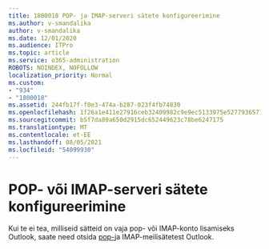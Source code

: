 ```yaml
---
title: 1800018 POP- ja IMAP-serveri sätete konfigureerimine
ms.author: v-smandalika
author: v-smandalika
ms.date: 12/01/2020
ms.audience: ITPro
ms.topic: article
ms.service: o365-administration
ROBOTS: NOINDEX, NOFOLLOW
localization_priority: Normal
ms.custom:
- "934"
- "1800018"
ms.assetid: 244fb17f-f0e3-474a-b287-023f4fb74830
ms.openlocfilehash: 1f26a1e411e27916ceb32409982c9e9ec5133975e527793657160b598f7da892
ms.sourcegitcommit: b5f7da89a650d2915dc652449623c78be6247175
ms.translationtype: MT
ms.contentlocale: et-EE
ms.lasthandoff: 08/05/2021
ms.locfileid: "54099930"
---
```

# <a name="find-your-pop-or-imap-server-settings"></a>POP- või IMAP-serveri sätete konfigureerimine

Kui te ei tea, milliseid sätteid on vaja pop- või IMAP-konto lisamiseks Outlook, saate need otsida [pop-](https://support.office.com/article/8361e398-8af4-4e97-b147-6c6c4ac95353.aspx)ja IMAP-meilisätetest Outlook.
  
 